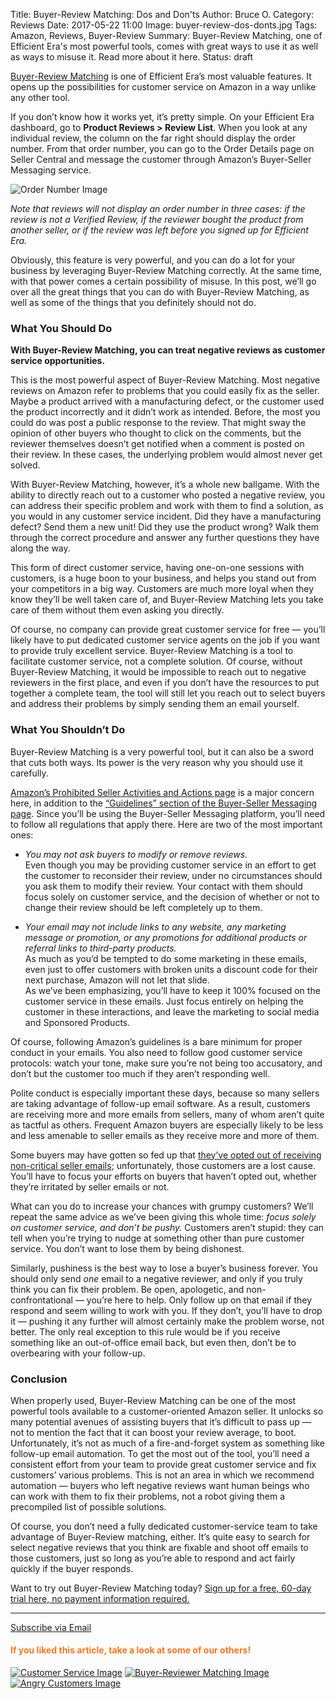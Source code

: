 Title: Buyer-Review Matching: Dos and Don'ts
Author: Bruce O.
Category: Reviews
Date: 2017-05-22 11:00
Image: buyer-review-dos-donts.jpg
Tags: Amazon, Reviews, Buyer-Review
Summary: Buyer-Review Matching, one of Efficient Era's most powerful tools, comes with great ways to use it as well as ways to misuse it. Read more about it here.
Status: draft

[Buyer-Review Matching](https://efficientera.com/pages/feedback/) is one of Efficient Era’s most valuable features. It opens up the possibilities for customer service on Amazon in a way unlike any other tool.

If you don’t know how it works yet, it’s pretty simple. On your Efficient Era dashboard, go to **Product Reviews > Review List**. When you look at any individual review, the column on the far right should display the order number. From that order number, you can go to the Order Details page on Seller Central and message the customer through Amazon’s Buyer-Seller Messaging service.

![Order Number Image](/images/blog/2017/05/buyer-review-example.png)

*Note that reviews will not display an order number in three cases: if the review is not a Verified Review, if the reviewer bought the product from another seller, or if the review was left before you signed up for Efficient Era.*

Obviously, this feature is very powerful, and you can do a lot for your business by leveraging Buyer-Review Matching correctly. At the same time, with that power comes a certain possibility of misuse. In this post, we’ll go over all the great things that you can do with Buyer-Review Matching, as well as some of the things that you definitely should not do. 

### What You Should Do

**With Buyer-Review Matching, you can treat negative reviews as customer service opportunities.**

This is the most powerful aspect of Buyer-Review Matching. Most negative reviews on Amazon refer to problems that you could easily fix as the seller. Maybe a product arrived with a manufacturing defect, or the customer used the product incorrectly and it didn’t work as intended. Before, the most you could do was post a public response to the review. That might sway the opinion of other buyers who thought to click on the comments, but the reviewer themselves doesn’t get notified when a comment is posted on their review. In these cases, the underlying problem would almost never get solved.

With Buyer-Review Matching, however, it’s a whole new ballgame. With the ability to directly reach out to a customer who posted a negative review, you can address their specific problem and work with them to find a solution, as you would in any customer service incident. Did they have a manufacturing defect? Send them a new unit! Did they use the product wrong? Walk them through the correct procedure and answer any further questions they have along the way. 

This form of direct customer service, having one-on-one sessions with customers, is a huge boon to your business, and helps you stand out from your competitors in a big way. Customers are much more loyal when they know they’ll be well taken care of, and Buyer-Review Matching lets you take care of them without them even asking you directly.

Of course, no company can provide great customer service for free — you’ll likely have to put dedicated customer service agents on the job if you want to provide truly excellent service. Buyer-Review Matching is a tool to facilitate customer service, not a complete solution. Of course, without Buyer-Review Matching, it would be impossible to reach out to negative reviewers in the first place, and even if you don’t have the resources to put together a complete team, the tool will still let you reach out to select buyers and address their problems by simply sending them an email yourself. 

### What You Shouldn’t Do

Buyer-Review Matching is a very powerful tool, but it can also be a sword that cuts both ways. Its power is the very reason why you should use it carefully. 

[Amazon’s Prohibited Seller Activities and Actions page](https://www.amazon.com/gp/help/customer/display.html?nodeId=200414320) is a major concern here, in addition to the [“Guidelines” section of the Buyer-Seller Messaging page](https://www.amazon.com/gp/help/customer/display.html/?&nodeId=200441880). Since you’ll be using the Buyer-Seller Messaging platform, you’ll need to follow all regulations that apply there. Here are two of the most important ones:

* *You may not ask buyers to modify or remove reviews.*  
Even though you may be providing customer service in an effort to get the customer to reconsider their review, under no circumstances should you ask them to modify their review. Your contact with them should focus solely on customer service, and the decision of whether or not to change their review should be left completely up to them.

* *Your email may not include links to any website, any marketing message or promotion, or any promotions for additional products or referral links to third-party products.*  
As much as you’d be tempted to do some marketing in these emails, even just to offer customers with broken units a discount code for their next purchase, Amazon will not let that slide.  
As we’ve been emphasizing, you’ll have to keep it 100% focused on the customer service in these emails. Just focus entirely on helping the customer in these interactions, and leave the marketing to social media and Sponsored Products. 

Of course, following Amazon’s guidelines is a bare minimum for proper conduct in your emails. You also need to follow good customer service protocols: watch your tone, make sure you’re not being too accusatory, and don’t but the customer too much if they aren’t responding well.

Polite conduct is especially important these days, because so many sellers are taking advantage of follow-up email software. As a result, customers are receiving more and more emails from sellers, many of whom aren’t quite as tactful as others. Frequent Amazon buyers are especially likely to be less and less amenable to seller emails as they receive more and more of them. 

Some buyers may have gotten so fed up that [they’ve opted out of receiving non-critical seller emails](https://efficientera.com/blog/2017/05/amazon-updates-opt-out-feature-for-non-critical-emails.html); unfortunately, those customers are a lost cause. You’ll have to focus your efforts on buyers that haven’t opted out, whether they’re irritated by seller emails or not.

What can you do to increase your chances with grumpy customers? We’ll repeat the same advice as we’ve been giving this whole time: *focus solely on customer service, and don’t be pushy.* Customers aren’t stupid: they can tell when you’re trying to nudge at something other than pure customer service. You don’t want to lose them by being dishonest. 

Similarly, pushiness is the best way to lose a buyer’s business forever. You should only send *one* email to a negative reviewer, and only if you truly think you can fix their problem. Be open, apologetic, and non-confrontational — you’re here to help. Only follow up on that email if they respond and seem willing to work with you. If they don’t, you’ll have to drop it — pushing it any further will almost certainly make the problem worse, not better. The only real exception to this rule would be if you receive something like an out-of-office email back, but even then, don’t be to overbearing with your follow-up.

### Conclusion

When properly used, Buyer-Review Matching can be one of the most powerful tools available to a customer-oriented Amazon seller. It unlocks so many potential avenues of assisting buyers that it’s difficult to pass up — not to mention the fact that it can boost your review average, to boot. Unfortunately, it’s not as much of a fire-and-forget system as something like follow-up email automation. To get the most out of the tool, you’ll need a consistent effort from your team to provide great customer service and fix customers’ various problems. This is not an area in which we recommend automation — buyers who left negative reviews want human beings who can work with them to fix their problems, not a robot giving them a precompiled list of possible solutions. 

Of course, you don’t need a fully dedicated customer-service team to take advantage of Buyer-Review matching, either. It’s quite easy to search for select negative reviews that you think are fixable and shoot off emails to those customers, just so long as you’re able to respond and act fairly quickly if the buyer responds. 

Want to try out Buyer-Review Matching today? [Sign up for a free, 60-day trial here, no payment information required.](https://app.efficientera.com/signup/?)

---

<!--Added this section from Leadboxes-->
<a class="btn btn-primary" href="https://efficientera.leadpages.co/leadbox/121f91a73f72a2%3A12c54680e746dc/5687539843203072/" target="_blank">Subscribe via Email</a><script data-leadbox="121f91a73f72a2:12c54680e746dc" data-url="https://efficientera.leadpages.co/leadbox/121f91a73f72a2%3A12c54680e746dc/5687539843203072/" data-config="%7B%7D" type="text/javascript" src="https://efficientera.leadpages.co/leadbox-1468522675.js"></script>

#### <font color="FF751A">If you liked this article, take a look at some of our others!</font>

<a href="https://efficientera.com/blog/2016/07/why-customer-service-matters-on-amazon.html">![Customer Service Image](/images/blog/related/why-customer-service_small.jpg)</a>
<a href="https://efficientera.com/blog/2016/06/buyer-reviewer-matching-with-efficient-era.html">![Buyer-Reviewer Matching Image](/images/blog/related/buyer-reviewer-matching_small.jpg)</a>
<a href="https://efficientera.com/blog/2016/08/how-to-respond-to-angry-customers-in-6-steps.html">![Angry Customers Image](/images/blog/related/respond-angry-customers_small.jpg)</a>